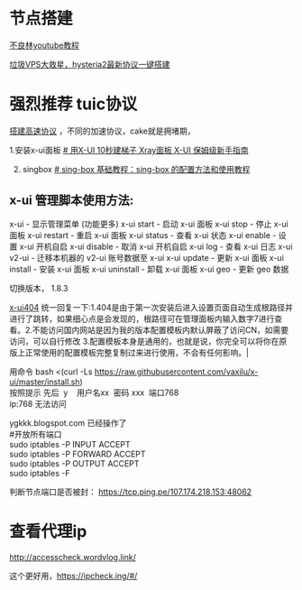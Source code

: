 # 节点搭建
[不良林youtube教程](https://www.youtube.com/watch?v=SpxTFes1B8U&t=142s)

[垃圾VPS大救星，hysteria2最新协议一键搭建](https://www.v2ray-agent.com/archives/1697162969693)

# 强烈推荐  tuic协议
[搭建高速协议]( https://www.youtube.com/watch?v=QRA-t4cYBfE) ，不同的加速协议，cake就是拥堵期，



1.安装x-ui面板
[# 用X-UI 10秒建梯子 Xray面板 X-UI 保姆级新手指南](https://jiasupanda.com/x-ui)


2.  singbox
[           # sing-box 基础教程：sing-box 的配置方法和使用教程
]( https://icloudnative.io/posts/sing-box-tutorial/  )

x-ui 管理脚本使用方法: 
----------------------------------------------
x-ui              - 显示管理菜单 (功能更多)
x-ui start        - 启动 x-ui 面板
x-ui stop         - 停止 x-ui 面板
x-ui restart      - 重启 x-ui 面板
x-ui status       - 查看 x-ui 状态
x-ui enable       - 设置 x-ui 开机自启
x-ui disable      - 取消 x-ui 开机自启
x-ui log          - 查看 x-ui 日志
x-ui v2-ui        - 迁移本机器的 v2-ui 账号数据至 x-ui
x-ui update       - 更新 x-ui 面板
x-ui install      - 安装 x-ui 面板
x-ui uninstall    - 卸载 x-ui 面板
x-ui geo          - 更新 geo  数据

切换版本， 1.8.3


[x-ui404](https://cdn.jsdelivr.net/gh/master-of-forums/master-of-forums/public/images/patch.gif)
统一回复一下:1.404是由于第一次安装后进入设置页面自动生成根路径并进行了跳转，如果细心点是会发现的，根路径可在管理面板内输入数字7进行查看。2.不能访问国内网站是因为我的版本配置模板内默认屏蔽了访问CN，如需要访问，可以自行修改 3.配置模板本身是通用的，也就是说，你完全可以将你在原版上正常使用的配置模板完整复制过来进行使用，不会有任何影响。|

用命令 bash <(curl -Ls https://raw.githubusercontent.com/vaxilu/x-ui/master/install.sh)  
按照提示 先后  y    用户名xx  密码 xxx  端口768  
ip:768 无法访问  

ygkkk.blogspot.com
已经操作了  
#开放所有端口  
sudo iptables -P INPUT ACCEPT  
sudo iptables -P FORWARD ACCEPT  
sudo iptables -P OUTPUT ACCEPT  
sudo iptables -F


判断节点端口是否被封：
https://tcp.ping.pe/107.174.218.153:48062

# 查看代理ip

http://accesscheck.wordvlog.link/

这个更好用，https://ipcheck.ing/#/